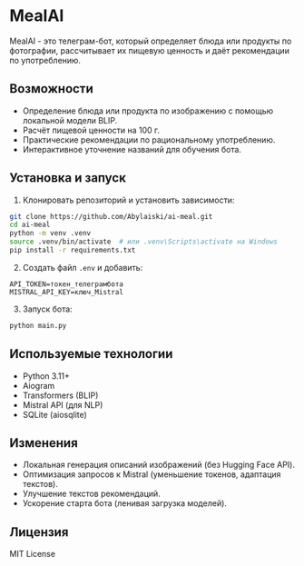 
# MealAI

MealAI - это телеграм-бот, который определяет блюда или продукты по фотографии, рассчитывает их пищевую ценность и даёт рекомендации по употреблению.

## Возможности

- Определение блюда или продукта по изображению с помощью локальной модели BLIP.
- Расчёт пищевой ценности на 100 г.
- Практические рекомендации по рациональному употреблению.
- Интерактивное уточнение названий для обучения бота.

## Установка и запуск

1. Клонировать репозиторий и установить зависимости:

```bash
git clone https://github.com/Abylaiski/ai-meal.git
cd ai-meal
python -m venv .venv
source .venv/bin/activate  # или .venv\Scripts\activate на Windows
pip install -r requirements.txt
```

2. Создать файл `.env` и добавить:

```env
API_TOKEN=токен_телеграмбота
MISTRAL_API_KEY=ключ_Mistral
```

3. Запуск бота:

```bash
python main.py
```

## Используемые технологии

- Python 3.11+
- Aiogram
- Transformers (BLIP)
- Mistral API (для NLP)
- SQLite (aiosqlite)

## Изменения

- Локальная генерация описаний изображений (без Hugging Face API).
- Оптимизация запросов к Mistral (уменьшение токенов, адаптация текстов).
- Улучшение текстов рекомендаций.
- Ускорение старта бота (ленивая загрузка моделей).

## Лицензия

MIT License
